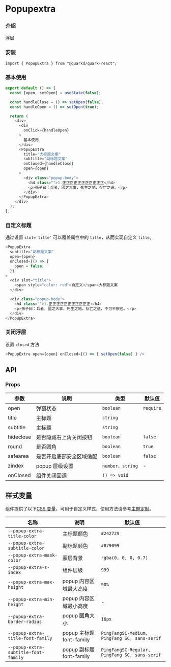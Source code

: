 # Popupextra

### 介绍

浮层

### 安装

```tsx
import { PopupExtra } from "@quarkd/quark-react";
```

### 基本使用

```js
export default () => {
  const [open, setOpen] = useState(false);

  const handleClose = () => setOpen(false);
  const handleOpen = () => setOpen(true);

  return (
    <div>
      <div
        onClick={handleOpen}
      >
        基本使用
      </div>
      <PopupExtra
        title="大标题文案"
        subtitle="副标题文案"
        onClosed={handleClose}
        open={open}
      >
        <div class="popup-body">
          <h4 class="">1.正正正正正正正正正正正</h4>
          <p>孫子曰：兵者，國之大事，死生之地，存亡之道。</p>
        </div>
      </PopupExtra>
    </div>
  );
};
```

### 自定义标题

通过设置 `slot='title'` 可以覆盖属性中的 `title`，从而实现自定义 `title`。

```js
<PopupExtra
  subtitle="副标题文案"
  open={open}
  onClosed={() => {
    open = false;
  }}
>
  <div slot="title">
    <span style="color: red">自定义</span>大标题文案
  </div>

  <div class="popup-body">
    <h4 class="">1.正正正正正正正正正正正</h4>
    <p>孫子曰：兵者，國之大事，死生之地，存亡之道，不可不察也。</p>
  </div>
</PopupExtra>
```

### 关闭浮层

设置 `closed` 方法

```js
<PopupExtra open={open} onClosed={() => { setOpen(false) } />
```

## API

### Props

| 参数      | 说明                     | 类型             | 默认值    |
| --------- | ------------------------ | ---------------- | --------- |
| open      | 弹窗状态                 | `boolean`        | `require` |
| title     | 主标题                   | `string`         |
| subtitle  | 主标题                   | `string`         |
| hideclose | 是否隐藏右上角关闭按钮   | `boolean`       | `false`   |
| round     | 是否圆角                 | `boolean`       | `true`    |
| safearea  | 是否开启底部安全区域适配 | `boolean`        | `false`   |
| zindex    | popup 层级设置           | `number、string` | -         |
| onClosed  | 组件关闭回调             | `() => void`    |

## 样式变量

组件提供了以下[CSS 变量](https://developer.mozilla.org/zh-CN/docs/Web/CSS/Using_CSS_custom_properties)，可用于自定义样式，使用方法请参考[主题定制](#/zh-CN/guide/theme)。

| 名称                                 | 说明                     | 默认值                                        |
| ------------------------------------ | ------------------------ | --------------------------------------------- |
| `--popup-extra-title-color`          | 主标题颜色               | `#242729`                                     |
| `--popup-extra-subtitle-color`       | 副标题颜色               | `#879099`                                     |
| `--popup-extra-mask-color`           | 蒙层背景                 | `rgba(0, 0, 0, 0.7)`                          |
| `--popup-extra-z-index`              | 组件层级                 | `999`                                         |
| `--popup-extra-max-height`           | popup 内容区域最大高度   | `90%`                                         |
| `--popup-extra-min-height`           | popup 内容区域最小高度   | -                                             |
| `--popup-extra-border-radius`        | popup 圆角大小           | `16px`                                        |
| `--popup-extra-title-font-family`    | popup 主标题 font-family | `PingFangSC-Medium, PingFang SC, sans-serif`  |
| `--popup-extra-subtitle-font-family` | popup 副标题 font-family | `PingFangSC-Regular, PingFang SC, sans-serif` |
